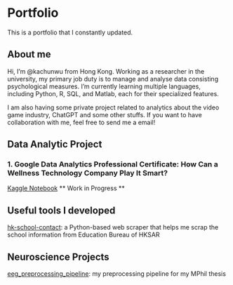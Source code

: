 # Portfolio
This is a portfolio that I constantly updated.

## About me
Hi, I’m @kachunwu from Hong Kong. Working as a researcher in the university, my primary job duty is to manage and analyse data consisting psychological measures. I’m currently learning multiple languages, including Python, R, SQL, and Matlab, each for their specialized features.

I am also having some private project related to analytics about the video game industry, ChatGPT and some other stuffs. If you want to have collaboration with me, feel free to send me a email!

## Data Analytic Project
### 1. Google Data Analytics Professional Certificate: How Can a Wellness Technology Company Play It Smart?
[Kaggle Notebook](https://www.kaggle.com/code/kenwu229/bellabeat-case-study) ** Work in Progress **

## Useful tools I developed
[hk-school-contact](https://github.com/kachunwu/hk-school-contact): a Python-based web scraper that helps me scrap the school information from Education Bureau of HKSAR

## Neuroscience Projects
[eeg_preprocessing_pipeline](https://github.com/kachunwu/eeg_preprocessing_pipeline): my preprocessing pipeline for my MPhil thesis

<!---
kachunwu/kachunwu is a ✨ special ✨ repository because its `README.md` (this file) appears on your GitHub profile.
You can click the Preview link to take a look at your changes.
--->
